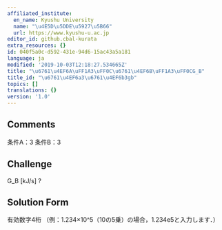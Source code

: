 ```yaml
---
affiliated_institute:
  en_name: Kyushu University
  name: "\u4E5D\u5DDE\u5927\u5B66"
  url: https://www.kyushu-u.ac.jp
editor_id: github.cbal-kurata
extra_resources: {}
id: 040f5a0c-d592-431e-94d6-15ac43a5a181
language: ja
modified: '2019-10-03T12:18:27.534665Z'
title: "\u6761\u4EF6A\uFF1A3\uFF0C\u6761\u4EF6B\uFF1A3\uFF0CG_B"
title_id: "\u6761\u4EF6a3\u6761\u4EF6b3gb"
topics: []
translations: {}
version: '1.0'
---
```


## Comments
条件A：3
条件B：3

## Challenge
G_B [kJ/s] ?

## Solution Form
有効数字4桁
（例：1.234×10^5（10の5乗）の場合，1.234e5と入力します．）




